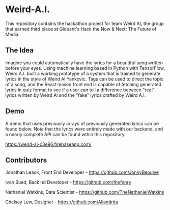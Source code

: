 # Weird-A.I.
This repository contains the hackathon project for team Weird AI, the group that earned third place at Globant's Hack the Now &amp; Next: The Future of Media.

## The Idea
Imagine you could automatically have the lyrics for a beautiful song written before your eyes. Using machine learning based in Python with TensorFlow, Weird A.I. built a working prototype of a system that is trained to generate lyrics in the style of Weird Al Yankovic. Tags can be used to direct the topic of a song, and the React-based front end is capable of fetching generated lyrics in quiz format to see if a user can tell a difference between "real" lyrics written by Weird Al and the "fake" lyrics crafted by Weird A.I.

## Demo
A demo that uses previously arrays of previously generated lyrics can be found below. Note that the lyrics were entirely made with our backend, and a nearly complete API can be found wthin this repository.

https://weird-ai-c3e96.firebaseapp.com/

## Contributors
Jonathan Leack, Front End Developer - https://github.com/JonnyBeoulve

Ivan Sued, Back nd Developer - https://github.com/thefenry

Nathaniel Watkins, Data Scientist - https://github.com/TheNathanielWatkins

Chelsey Lew, Designer - https://github.com/Aliandrita
